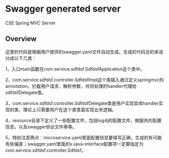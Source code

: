 # Swagger generated server

CSE Spring MVC Server


## Overview
这里的代码是根据用户提供的swagger.yaml文件自动生成。生成的代码总的来说分成以下几类：

1，入口main函数在com.service.sdfdsf.SdfdsfApplication这个类中。

2，com.service.sdfdsf.controller.SdfdsfImpl这个类插入通过定义springmvc的annotation，拦截用户请求、解析参数，并将处理的handler代理给sdfdsfDelegate类。

3，com.service.sdfdsf.controller.SdfdsfDelegate类是用户实现具体handler实现的类，理论上只需要用户在这个类里面实现业务逻辑。


4，resource目录下定义了一些配置文件，包括log4j的配置文件，微服务的配置信息，以及swagger协议文件等等。

5，特别注意两点：microservice.yaml里面配置信息要填写正确，生成的有可能有些偏差；swagger.yaml里面的x-java-interface配置项一定要指定为com.service.sdfdsf.controller.Sdfdsf。
